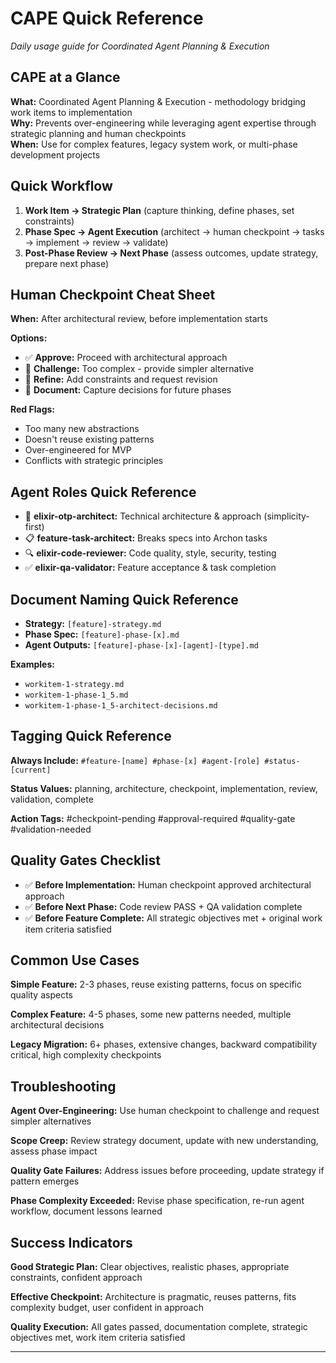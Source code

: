 # CAPE Quick Reference

*Daily usage guide for Coordinated Agent Planning & Execution* 

## CAPE at a Glance

**What:** Coordinated Agent Planning & Execution - methodology bridging work items to implementation  
**Why:** Prevents over-engineering while leveraging agent expertise through strategic planning and human checkpoints  
**When:** Use for complex features, legacy system work, or multi-phase development projects

## Quick Workflow

1. **Work Item → Strategic Plan** (capture thinking, define phases, set constraints)
2. **Phase Spec → Agent Execution** (architect → human checkpoint → tasks → implement → review → validate)  
3. **Post-Phase Review → Next Phase** (assess outcomes, update strategy, prepare next phase)

## Human Checkpoint Cheat Sheet

**When:** After architectural review, before implementation starts

**Options:**
- ✅ **Approve:** Proceed with architectural approach
- 🔄 **Challenge:** Too complex - provide simpler alternative
- 🎯 **Refine:** Add constraints and request revision  
- 📝 **Document:** Capture decisions for future phases

**Red Flags:**
- Too many new abstractions
- Doesn't reuse existing patterns  
- Over-engineered for MVP
- Conflicts with strategic principles

## Agent Roles Quick Reference

- 📐 **elixir-otp-architect:** Technical architecture & approach (simplicity-first)
- 📋 **feature-task-architect:** Breaks specs into Archon tasks
- 🔍 **elixir-code-reviewer:** Code quality, style, security, testing
- ✅ **elixir-qa-validator:** Feature acceptance & task completion

## Document Naming Quick Reference

- **Strategy:** `[feature]-strategy.md`
- **Phase Spec:** `[feature]-phase-[x].md`  
- **Agent Outputs:** `[feature]-phase-[x]-[agent]-[type].md`

**Examples:**
- `workitem-1-strategy.md`
- `workitem-1-phase-1_5.md`
- `workitem-1-phase-1_5-architect-decisions.md`

## Tagging Quick Reference

**Always Include:** `#feature-[name] #phase-[x] #agent-[role] #status-[current]`

**Status Values:** planning, architecture, checkpoint, implementation, review, validation, complete

**Action Tags:** #checkpoint-pending #approval-required #quality-gate #validation-needed

## Quality Gates Checklist

- ✅ **Before Implementation:** Human checkpoint approved architectural approach
- ✅ **Before Next Phase:** Code review PASS + QA validation complete  
- ✅ **Before Feature Complete:** All strategic objectives met + original work item criteria satisfied

## Common Use Cases

**Simple Feature:** 2-3 phases, reuse existing patterns, focus on specific quality aspects

**Complex Feature:** 4-5 phases, some new patterns needed, multiple architectural decisions

**Legacy Migration:** 6+ phases, extensive changes, backward compatibility critical, high complexity checkpoints

## Troubleshooting

**Agent Over-Engineering:** Use human checkpoint to challenge and request simpler alternatives

**Scope Creep:** Review strategy document, update with new understanding, assess phase impact

**Quality Gate Failures:** Address issues before proceeding, update strategy if pattern emerges

**Phase Complexity Exceeded:** Revise phase specification, re-run agent workflow, document lessons learned

## Success Indicators

**Good Strategic Plan:** Clear objectives, realistic phases, appropriate constraints, confident approach

**Effective Checkpoint:** Architecture is pragmatic, reuses patterns, fits complexity budget, user confident in approach

**Quality Execution:** All gates passed, documentation complete, strategic objectives met, work item criteria satisfied

---